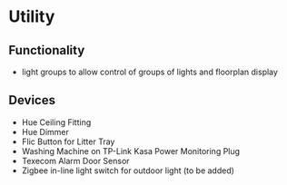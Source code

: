 # Utility 

## Functionality
* light groups to allow control of groups of lights and floorplan display

## Devices
* Hue Ceiling Fitting
* Hue Dimmer
* Flic Button for Litter Tray
* Washing Machine on TP-Link Kasa Power Monitoring Plug
* Texecom Alarm Door Sensor
* Zigbee in-line light switch for outdoor light (to be added)
